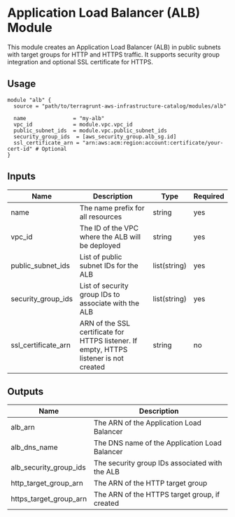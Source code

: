 # Application Load Balancer (ALB) Module

This module creates an Application Load Balancer (ALB) in public subnets with target groups for HTTP and HTTPS traffic. It supports security group integration and optional SSL certificate for HTTPS.

## Usage

```hcl
module "alb" {
  source = "path/to/terragrunt-aws-infrastructure-catalog/modules/alb"

  name               = "my-alb"
  vpc_id             = module.vpc.vpc_id
  public_subnet_ids  = module.vpc.public_subnet_ids
  security_group_ids  = [aws_security_group.alb_sg.id]
  ssl_certificate_arn = "arn:aws:acm:region:account:certificate/your-cert-id" # Optional
}
```

## Inputs

| Name               | Description                                         | Type          | Required |
|--------------------|-----------------------------------------------------|---------------|----------|
| name               | The name prefix for all resources                   | string        | yes      |
| vpc_id             | The ID of the VPC where the ALB will be deployed    | string        | yes      |
| public_subnet_ids  | List of public subnet IDs for the ALB                | list(string)  | yes      |
| security_group_ids  | List of security group IDs to associate with the ALB| list(string)  | yes      |
| ssl_certificate_arn | ARN of the SSL certificate for HTTPS listener. If empty, HTTPS listener is not created | string | no |

## Outputs

| Name                 | Description                      |
|----------------------|---------------------------------|
| alb_arn              | The ARN of the Application Load Balancer |
| alb_dns_name         | The DNS name of the Application Load Balancer |
| alb_security_group_ids| The security group IDs associated with the ALB |
| http_target_group_arn| The ARN of the HTTP target group |
| https_target_group_arn| The ARN of the HTTPS target group, if created |